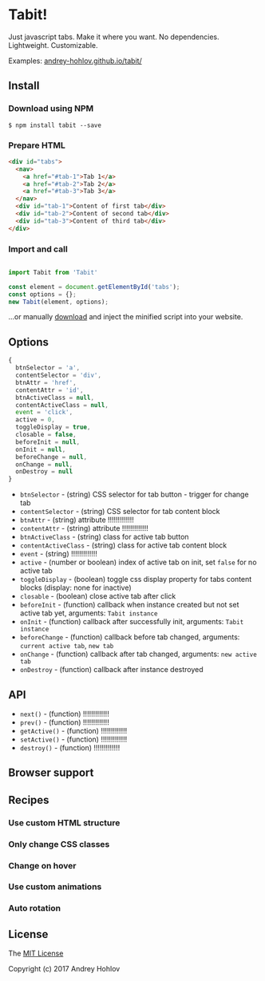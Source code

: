 # Tabit!
Just javascript tabs. Make it where you want. No dependencies. Lightweight. Customizable. 

Examples: [andrey-hohlov.github.io/tabit/](https://andrey-hohlov.github.io/tabit/)

## Install 

### Download using NPM

```
$ npm install tabit --save
```

### Prepare HTML

```html
<div id="tabs">
  <nav>
    <a href="#tab-1">Tab 1</a>
    <a href="#tab-2">Tab 2</a>
    <a href="#tab-3">Tab 3</a>
  </nav>
  <div id="tab-1">Content of first tab</div>
  <div id="tab-2">Content of second tab</div>
  <div id="tab-3">Content of third tab</div>
</div>
```

### Import and call

```javascript

import Tabit from 'Tabit'

const element = document.getElementById('tabs');
const options = {};
new Tabit(element, options);
```

...or manually [download](https://github.com/andrey-hohlov/tabit/releases) and inject the minified script into your website.


## Options

```javascript
{
  btnSelector = 'a',
  contentSelector = 'div',
  btnAttr = 'href',
  contentAttr = 'id', 
  btnActiveClass = null,
  contentActiveClass = null,
  event = 'click',
  active = 0,
  toggleDisplay = true, 
  closable = false,
  beforeInit = null,
  onInit = null,
  beforeChange = null,
  onChange = null, 
  onDestroy = null
}

```

- `btnSelector` - (string) CSS selector for tab button - trigger for change tab
- `contentSelector` - (string) CSS selector for tab content block
- `btnAttr` - (string) attribute !!!!!!!!!!!!!
- `contentAttr` - (string) attribute !!!!!!!!!!!!!
- `btnActiveClass` - (string) class for active tab button
- `contentActiveClass` - (string) class for active tab content block
- `event` - (string) !!!!!!!!!!!!!
- `active` - (number or boolean) index of active tab on init, set `false` for no active tab 
- `toggleDisplay` - (boolean) toggle css display property for tabs content blocks (display: none for inactive)
- `closable` - (boolean) close active tab after click
- `beforeInit` - (function) callback when instance created but not set active tab yet, arguments: `Tabit instance`
- `onInit` - (function) callback after successfully init, arguments: `Tabit instance`
- `beforeChange` - (function) callback before tab changed, arguments: `current active tab`, `new tab` 
- `onChange` - (function) callback after tab changed, arguments: `new active tab`
- `onDestroy` - (function) callback after instance destroyed

## API

- `next()` - (function) !!!!!!!!!!!!!
- `prev()` - (function) !!!!!!!!!!!!!
- `getActive()` - (function) !!!!!!!!!!!!!
- `setActive()` - (function) !!!!!!!!!!!!!
- `destroy()` - (function) !!!!!!!!!!!!!

## Browser support

## Recipes

### Use custom HTML structure

### Only change CSS classes

### Change on hover

### Use custom animations

### Auto rotation

## License

The [MIT License](http://opensource.org/licenses/MIT)

Copyright (c) 2017 Andrey Hohlov
